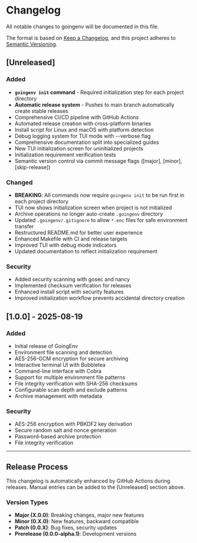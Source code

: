 # Changelog

All notable changes to goingenv will be documented in this file.

The format is based on [Keep a Changelog](https://keepachangelog.com/en/1.0.0/),
and this project adheres to [Semantic Versioning](https://semver.org/spec/v2.0.0.html).

## [Unreleased]

### Added
- **`goingenv init` command** - Required initialization step for each project directory
- **Automatic release system** - Pushes to main branch automatically create stable releases
- Comprehensive CI/CD pipeline with GitHub Actions
- Automated release creation with cross-platform binaries
- Install script for Linux and macOS with platform detection
- Debug logging system for TUI mode with --verbose flag
- Comprehensive documentation split into specialized guides
- New TUI initialization screen for uninitialized projects
- Initialization requirement verification tests
- Semantic version control via commit message flags ([major], [minor], [skip-release])

### Changed
- **BREAKING**: All commands now require `goingenv init` to be run first in each project directory
- TUI now shows initialization screen when project is not initialized
- Archive operations no longer auto-create `.goingenv` directory
- Updated `.goingenv/.gitignore` to allow `*.enc` files for safe environment transfer
- Restructured README.md for better user experience
- Enhanced Makefile with CI and release targets
- Improved TUI with debug mode indicators
- Updated documentation to reflect initialization requirement

### Security
- Added security scanning with gosec and nancy
- Implemented checksum verification for releases
- Enhanced install script with security features
- Improved initialization workflow prevents accidental directory creation

## [1.0.0] - 2025-08-19

### Added
- Initial release of GoingEnv
- Environment file scanning and detection
- AES-256-GCM encryption for secure archiving
- Interactive terminal UI with Bubbletea
- Command-line interface with Cobra
- Support for multiple environment file patterns
- File integrity verification with SHA-256 checksums
- Configurable scan depth and exclude patterns
- Archive management with metadata

### Security
- AES-256 encryption with PBKDF2 key derivation
- Secure random salt and nonce generation
- Password-based archive protection
- File integrity verification

---

## Release Process

This changelog is automatically enhanced by GitHub Actions during releases.
Manual entries can be added to the [Unreleased] section above.

### Version Types

- **Major (X.0.0)**: Breaking changes, major new features
- **Minor (0.X.0)**: New features, backward compatible
- **Patch (0.0.X)**: Bug fixes, security updates
- **Prerelease (0.0.0-alpha.1)**: Development versions